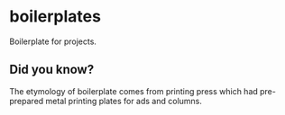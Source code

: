 # boilerplates
Boilerplate for projects.

## Did you know?
The etymology of boilerplate comes from printing press which had pre-prepared metal printing plates 
for ads and columns.
